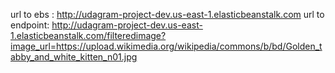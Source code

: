 url to ebs : http://udagram-project-dev.us-east-1.elasticbeanstalk.com 
url to endpoint: http://udagram-project-dev.us-east-1.elasticbeanstalk.com/filteredimage?image_url=https://upload.wikimedia.org/wikipedia/commons/b/bd/Golden_tabby_and_white_kitten_n01.jpg
